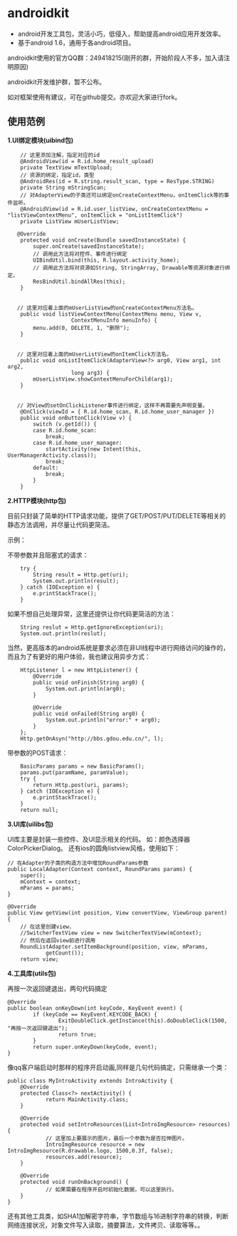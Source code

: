 # androidkit #


- android开发工具包，灵活小巧，低侵入，帮助提高android应用开发效率。
- 基于android 1.6，通用于各android项目。


androidkit使用的官方QQ群：249418215(刚开的群，开始阶段人不多，加入请注明原因)

androidkit开发维护群，暂不公布。

如对框架使用有建议，可在github提交。亦欢迎大家进行fork。


## 使用范例 ##

**1.UI绑定模块(uibind包)**



        // 这里添加注解，指定对应的id
        @AndroidView(id = R.id.home_result_upload)
        private TextView mTextUpload;
        // 资源的绑定，指定id，类型
        @AndroidRes(id = R.string.result_scan, type = ResType.STRING)
        private String mStringScan;
        // 对AdapterView的子类还可以绑定onCreateContextMenu，onItemClick等的事件监听。
        @AndroidView(id = R.id.user_listView, onCreateContextMenu = "listViewContextMenu", onItemClick = "onListItemClick")
        private ListView mUserListView;
 
       @Override
        protected void onCreate(Bundle savedInstanceState) {
            super.onCreate(savedInstanceState);
            // 调用此方法将对控件、事件进行绑定
            UIBindUtil.bind(this, R.layout.activity_home);
            // 调用此方法将对资源如String, StringArray, Drawable等资源对象进行绑定。
            ResBindUtil.bindAllRes(this);
        }
 

       // 这里对应着上面的mUserListView的onCreateContextMenu方法名。
        public void listViewContextMenu(ContextMenu menu, View v,
                        ContextMenuInfo menuInfo) {
            menu.add(0, DELETE, 1, "删除");
        }
 

       // 这里对应着上面的mUserListView的onItemClick方法名。
        public void onListItemClick(AdapterView<?> arg0, View arg1, int arg2,
                        long arg3) {
            mUserListView.showContextMenuForChild(arg1);
        }
 

       // 对View的setOnClickListener事件进行绑定，这样不再需要先声明变量。
        @OnClick(viewId = { R.id.home_scan, R.id.home_user_manager })
        public void onButtonClick(View v) {
            switch (v.getId()) {
            case R.id.home_scan:
                break;
            case R.id.home_user_manager:
                startActivity(new Intent(this, UserManagerActivity.class));
                break;
            default:
                break;
            }
        }
 
**2.HTTP模块(http包)**

目前只封装了简单的HTTP请求功能，提供了GET/POST/PUT/DELETE等相关的静态方法调用，并尽量让代码更简洁。

示例：

不带参数并且阻塞式的请求：

	    try {
            String result = Http.get(uri);
            System.out.println(result);
	    } catch (IOException e) {
            e.printStackTrace();
	    }

如果不想自己处理异常，这里还提供让你代码更简洁的方法：

	    String reslut = Http.getIgnoreException(uri);
	    System.out.println(reslut);

当然，更高版本的android系统是要求必须在非UI线程中进行网络访问的操作的，而且为了有更好的用户体验，我也建议用异步方式：

		HttpListener l = new HttpListener() {         
		    @Override
		    public void onFinish(String arg0) {
	            System.out.println(arg0);
		    }
		    
		    @Override
		    public void onFailed(String arg0) {
	            System.out.println("error:" + arg0);
	    	}
	    };
	    Http.getOnAsyn("http://bbs.gdou.edu.cn/", l);

带参数的POST请求：

		BasicParams params = new BasicParams();
        params.put(paramName, paramValue);
        try {
            return Http.post(uri, params);
        } catch (IOException e) {
            e.printStackTrace();
        }
        return null;

**3.UI库(uilibs包)**

UI库主要是封装一些控件、及UI显示相关的代码。
如：颜色选择器ColorPickerDialog。
还有ios的圆角listview风格，使用如下：

	// 在Adapter的子类的构造方法中增加RoundParams参数
	public LocalAdapter(Context context, RoundParams params) {
		super();
		mContext = context;
		mParams = params;
	}

	@Override
	public View getView(int position, View convertView, ViewGroup parent) {
		// 在这里创建view，
		//SwitcherTextView view = new SwitcherTextView(mContext);
		// 然后在返回view前进行调用
		RoundListAdapter.setItemBackground(position, view, mParams,
				getCount());
		return view;
	

**4.工具库(utils包)**

再按一次返回键退出，两句代码搞定

    @Override
    public boolean onKeyDown(int keyCode, KeyEvent event) {
            if (keyCode == KeyEvent.KEYCODE_BACK) {
                    ExitDoubleClick.getInstance(this).doDoubleClick(1500, "再按一次返回键退出");
                    return true;
            }
            return super.onKeyDown(keyCode, event);
    }

像qq客户端启动时那样的程序开启动画,同样是几句代码搞定，只需继承一个类：

	public class MyIntroActivity extends IntroActivity {
        @Override
        protected Class<?> nextActivity() {
                return MainActivity.class;
        }

        @Override
        protected void setIntroResources(List<IntroImgResource> resources) {
                // 这里加上要展示的图片，最后一个参数为是否拉伸图片。
                IntroImgResource resource = new IntroImgResource(R.drawable.logo, 1500,0.3f, false);
                resources.add(resource);
        }

        @Override
        protected void runOnBackground() {
                // 如果需要在程序开启时初始化数据，可以这里执行。
        }
	}

还有其他工具类，如SHA1加解密字符串，字节数组与16进制字符串的转换，判断网络连接状况，对象文件写入读取，摘要算法，文件拷贝、读取等等。。